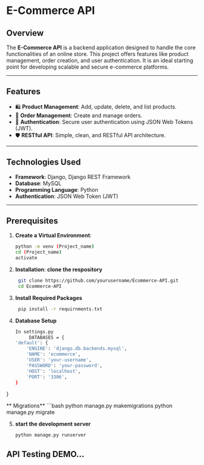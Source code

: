 # E-Commerce API

## Overview
The **E-Commerce API** is a backend application designed to handle the core functionalities of an online store. This project offers features like product management, order creation, and user authentication. It is an ideal starting point for developing scalable and secure e-commerce platforms.

---

## Features
- 🛍️ **Product Management**: Add, update, delete, and list products.
- 🛒 **Order Management**: Create and manage orders.
- 🔑 **Authentication**: Secure user authentication using JSON Web Tokens (JWT).
- 🛡️ **RESTful API**: Simple, clean, and RESTful API architecture.

---

## Technologies Used
- **Framework**: Django, Django REST Framework
- **Database**: MySQL
- **Programming Language**: Python
- **Authentication**: JSON Web Token (JWT)

---

## Prerequisites

1. **Create a Virtual Environment**:
   ```bash
   python -m venv (Project_name)
   cd (Project_name)
   activate

2. **Installation**:
   **clone the respository**
    ```bash
     git clone https://github.com/yourusername/Ecommerce-API.git
     cd Ecommerce-API

3. **Install Required Packages**
    ```bash
     pip install -r requirnments.txt

4. **Database Setup**
    ```bash
    In settings.py
         DATABASES = {
    'default': {
        'ENGINE': 'django.db.backends.mysql',
        'NAME': 'ecommerce',
        'USER': 'your-username',
        'PASSWORD': 'your-password',
        'HOST': 'localhost',
        'PORT': '3306',
    }
}


    

   ** Migrations** 
    ```bash
    python manage.py makemigrations
    python manage.py migrate

5. **start the development server**
    ```bash
    python manage.py runserver


## API Testing DEMO...
